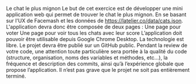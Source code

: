 Le chat le plus mignon
Le but de cet exercice est de développer une mini application web qui permet de
trouver le chat le plus mignon.
En se basant sur l'UX de Facemash et les données de https://latelier.co/data/cats.json.
L'application devra donc être composée de deux pages :
Une page pour voter
Une page pour voir tous les chats avec leur score
L’application doit pouvoir être utilisable depuis Google Chrome Desktop.
La technologie est libre.
Le projet devra être publié sur un GitHub public.
Pendant la review de votre code, une attention toute particulière sera portée à la qualité
du code (structure, organisation, noms des variables et méthodes, etc…), la fréquence
et description des commits, ainsi qu’à l’expérience globale que propose l’application.
Il n’est pas grave que le projet ne soit pas entièrement terminé.